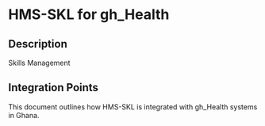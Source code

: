 # HMS-SKL for gh_Health

## Description

Skills Management

## Integration Points

This document outlines how HMS-SKL is integrated with gh_Health systems in Ghana.
